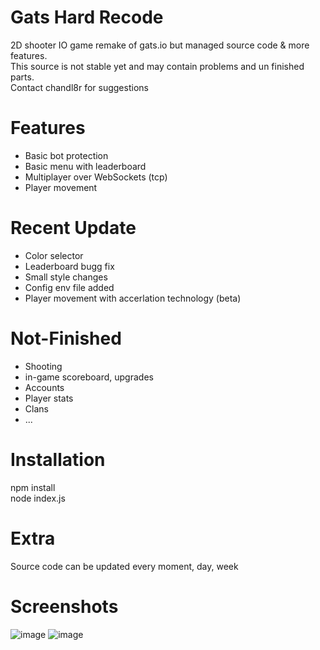 # Gats Hard Recode
2D shooter IO game remake of gats.io but managed source code & more features. <br>
This source is not stable yet and may contain problems and un finished parts. <br>
Contact chandl8r for suggestions

# Features
- Basic bot protection
- Basic menu with leaderboard
- Multiplayer over WebSockets (tcp)
- Player movement

# Recent Update
- Color selector
- Leaderboard bugg fix
- Small style changes
- Config env file added
- Player movement with accerlation technology (beta)

# Not-Finished
- Shooting
- in-game scoreboard, upgrades
- Accounts
- Player stats
- Clans
- ...

# Installation
npm install <br>
node index.js

# Extra
Source code can be updated every moment, day, week

# Screenshots
![image](https://github.com/user-attachments/assets/1768843e-3c7b-487a-b657-593557b32ccf)
![image](https://github.com/user-attachments/assets/122cefd2-0ddf-46ee-9bd4-073744ea9e00)
